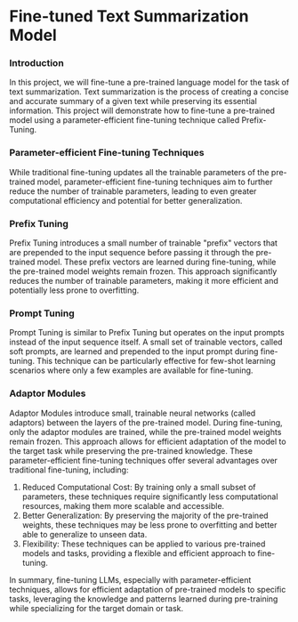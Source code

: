# Fine-tuned Text Summarization Model

### Introduction
In this project, we will fine-tune a pre-trained language model for the task of text summarization. Text summarization is the process of creating a concise and accurate summary of a given text while preserving its essential information. This project will demonstrate how to fine-tune a pre-trained model using a parameter-efficient fine-tuning technique called Prefix-Tuning.

### Parameter-efficient Fine-tuning Techniques
While traditional fine-tuning updates all the trainable parameters of the pre-trained model, parameter-efficient fine-tuning techniques aim to further reduce the number of trainable parameters, leading to even greater computational efficiency and potential for better generalization.

### Prefix Tuning
Prefix Tuning introduces a small number of trainable "prefix" vectors that are prepended to the input sequence before passing it through the pre-trained model. These prefix vectors are learned during fine-tuning, while the pre-trained model weights remain frozen. This approach significantly reduces the number of trainable parameters, making it more efficient and potentially less prone to overfitting.

### Prompt Tuning
Prompt Tuning is similar to Prefix Tuning but operates on the input prompts instead of the input sequence itself. A small set of trainable vectors, called soft prompts, are learned and prepended to the input prompt during fine-tuning. This technique can be particularly effective for few-shot learning scenarios where only a few examples are available for fine-tuning.

### Adaptor Modules
Adaptor Modules introduce small, trainable neural networks (called adaptors) between the layers of the pre-trained model. During fine-tuning, only the adaptor modules are trained, while the pre-trained model weights remain frozen. This approach allows for efficient adaptation of the model to the target task while preserving the pre-trained knowledge.
These parameter-efficient fine-tuning techniques offer several advantages over traditional fine-tuning, including:
1. Reduced Computational Cost: By training only a small subset of parameters, these techniques require significantly less computational resources, making them more scalable and accessible.
2. Better Generalization: By preserving the majority of the pre-trained weights, these techniques may be less prone to overfitting and better able to generalize to unseen data.
3. Flexibility: These techniques can be applied to various pre-trained models and tasks, providing a flexible and efficient approach to fine-tuning.

In summary, fine-tuning LLMs, especially with parameter-efficient techniques, allows for efficient adaptation of pre-trained models to specific tasks, leveraging the knowledge and patterns learned during pre-training while specializing for the target domain or task.
